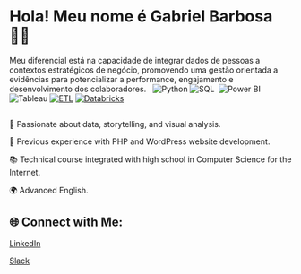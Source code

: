 # Hola! Meu nome é Gabriel Barbosa 🧑‍💻

Meu diferencial está na capacidade de integrar dados de pessoas a contextos estratégicos de negócio, promovendo uma gestão orientada a evidências para potencializar a performance, engajamento e desenvolvimento dos colaboradores.
&nbsp;
![Python](https://img.shields.io/badge/Python-FFD43B?style=for-the-badge&logo=python&logoColor=blue) 
![SQL](https://img.shields.io/badge/MySQL-005C84?style=for-the-badge&logo=mysql&logoColor=white)&nbsp;
![Power BI](https://img.shields.io/badge/PowerBI-F2C811?style=for-the-badge&logo=Power%20BI&logoColor=white)
![Tableau](https://custom-icon-badges.demolab.com/badge/Tableau-0176D3?logo=tableau&logoColor=fff)
[![ETL](https://custom-icon-badges.demolab.com/badge/ETL-9370DB?logo=etl-logo&logoColor=fff)](#)
[![Databricks](https://img.shields.io/badge/Databricks-FF3621?logo=databricks&logoColor=fff)](#)

##

🎨 Passionate about data, storytelling, and visual analysis.

🔧 Previous experience with PHP and WordPress website development.

📚 Technical course integrated with high school in Computer Science for the Internet.

🌍 Advanced English.

## 🌐 Connect with Me:

[LinkedIn](https://www.linkedin.com/in/flaviano-junior/)

[Slack](https://planodecarreirasebac.slack.com/team/U089GKWRZDG)

